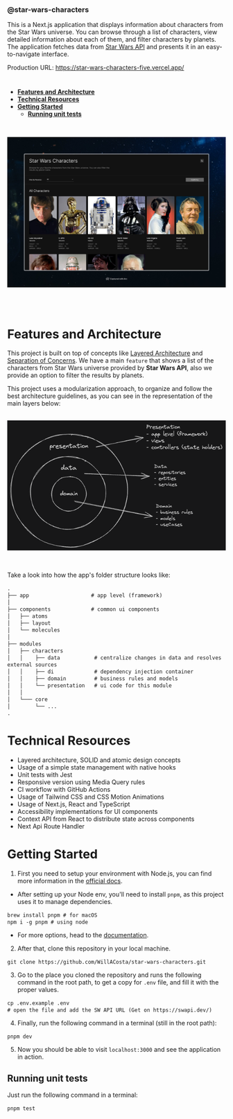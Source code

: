 ### @star-wars-characters

This is a Next.js application that displays information about characters from the Star Wars universe. You can browse through a list of characters, view detailed information about each of them, and filter characters by planets. The application fetches data from [Star Wars API](https://swapi.dev/) and presents it in an easy-to-navigate interface.

Production URL: https://star-wars-characters-five.vercel.app/

#

- **[Features and Architecture](#features-and-architecture)**
- **[Technical Resources](#technical-resources)**
- **[Getting Started](#getting-started)**
  - **[Running unit tests](#running-unit-tests)**

<br>

![Screenshot showing the app](docs/images/screenshot.jpeg 'Screenshot showing the app')

<br>
<br>

# Features and Architecture

This project is built on top of concepts like [Layered Architecture](https://www.oreilly.com/library/view/software-architecture-patterns/9781491971437/ch01.html) and [Separation of Concerns](https://www.geeksforgeeks.org/separation-of-concerns-soc/). We have a main `feature` that shows a list of the characters from Star Wars universe provided by **Star Wars API**, also we provide an option to filter the results by planets.

This project uses a modularization approach, to organize and follow the best architecture guidelines, as you can see in the representation of the main layers below:

<br/>
  <center><img align="center" src="docs/images/arch_layers.png"></center>
<br/><br/>

Take a look into how the app's folder structure looks like:

```
.
├── app                    # app level (framework)
│
├── components             # common ui components
│   ├── atoms
│   ├── layout
│   └── molecules
│
├── modules
│   ├── characters
│   │    ├── data           # centralize changes in data and resolves external sources
│   │    ├── di             # dependency injection container
│   │    ├── domain         # business rules and models
│   │    └── presentation   # ui code for this module
│   │
│   └─── core
│        └── ...
.
```

# Technical Resources

- Layered architecture, SOLID and atomic design concepts
- Usage of a simple state management with native hooks
- Unit tests with Jest
- Responsive version using Media Query rules
- CI workflow with GitHub Actions
- Usage of Tailwind CSS and CSS Motion Animations
- Usage of Next.js, React and TypeScript
- Accessibility implementations for UI components
- Context API from React to distribute state across components
- Next Api Route Handler

# Getting Started

1. First you need to setup your environment with Node.js, you can find more information in the [official docs](https://nodejs.org/en).

- After setting up your Node env, you'll need to install `pnpm`, as this project uses it to manage dependencies.

```shell
brew install pnpm # for macOS
npm i -g pnpm # using node
```

- For more options, head to the [documentation](https://pnpm.io/installation).

2. After that, clone this repository in your local machine.

```shell
git clone https://github.com/WillACosta/star-wars-characters.git
```

3. Go to the place you cloned the repository and runs the following command in the root path, to get a copy for `.env` file, and fill it with the proper values.

```shell
cp .env.example .env
# open the file and add the SW API URL (Get on https://swapi.dev/)
```

4. Finally, run the following command in a terminal (still in the root path):

```shell
pnpm dev
```

5. Now you should be able to visit `localhost:3000` and see the application in action.

## Running unit tests

Just run the following command in a terminal:

```shell
pnpm test
```
